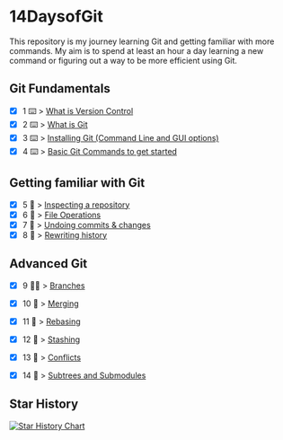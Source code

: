 # 14DaysofGit

This repository is my journey learning Git and getting familiar with more commands. My aim is to spend at least an hour a day learning a new command or figuring out a way to be more efficient using Git.

## Git Fundamentals
- [X] 1 ⌨️ > [What is Version Control](https://www.techielass.com/what-is-version-control/)
- [X] 2 ⌨️ > [What is Git](https://www.techielass.com/what-is-git/) 
- [X] 3 ⌨️ > [Installing Git (Command Line and GUI options)](https://www.techielass.com/installing-git/)
- [X] 4 ⌨️ > [Basic Git Commands to get started](https://www.techielass.com/basic-git-commands-to-get-started/)

## Getting familiar with Git
- [X] 5 👀 > [Inspecting a repository](https://www.techielass.com/inspect-a-git-respository/)
- [X] 6 👀 > [File Operations](https://www.techielass.com/git-file-operations/) 
- [X] 7 👀 > [Undoing commits & changes](https://www.techielass.com/undoing-commits-changes/)
- [X] 8 👀 > [Rewriting history](https://www.techielass.com/rewriting-git-history/)

## Advanced Git
- [X] 9 🦹‍♀️ > [Branches](https://wwww.techielass.com/git-branches) 
- [X] 10 🦹‍ > [Merging](https://www.techielass.com/merging-with-git/)
- [X] 11 🦹‍ > [Rebasing](https://www.techielass.com/git-rebasing/) 
- [X] 12 🦹‍ > [Stashing](https://www.techielass.com/git-stashing/) 
- [X] 13 🦹‍ > [Conflicts](https://www.techielass.com/git-conflicts) 
- [X] 14 🦹‍ > [Subtrees and Submodules](https://www.techielass.com/subtrees-and-submodules)


## Star History

[![Star History Chart](https://api.star-history.com/svg?repos=weeyin83/14daysofgit&type=Timeline)](https://star-history.com/#weeyin83/14daysofgit&Timeline)
